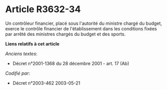 # Article R3632-34

Un contrôleur financier, placé sous l'autorité du ministre chargé du budget, exerce le contrôle financier de l'établissement
dans les conditions fixées par arrêté des ministres chargés du budget et des sports.

**Liens relatifs à cet article**

_Anciens textes_:

  - Décret n°2001-1368 du 28 décembre 2001 - art. 17 (Ab)

_Codifié par_:

  - Décret n°2003-462 2003-05-21
